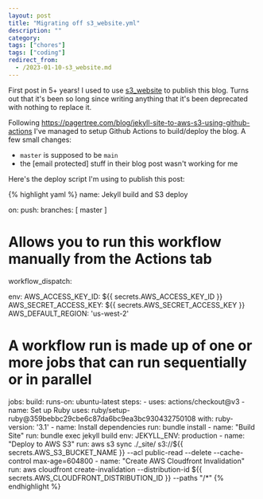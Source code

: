 ```yaml
---
layout: post
title: "Migrating off s3_website.yml"
description: ""
category:
tags: ["chores"]
tags: ["coding"]
redirect_from:
  - /2023-01-10-s3_website.md
---
```




First post in 5+ years! I used to use [s3_website](https://github.com/laurilehmijoki/s3_website) to publish this blog. Turns out that it's been so long since writing anything that it's been deprecated with nothing to replace it.

<!--more-->

Following https://pagertree.com/blog/jekyll-site-to-aws-s3-using-github-actions I've managed to setup Github Actions to build/deploy the blog. A few small changes:

+ `master` is supposed to be `main` 
+ the [email protected] stuff in their blog post wasn't working for me

Here's the deploy script I'm using to publish this post:

{% highlight yaml %}
name: Jekyll build and S3 deploy

on:
  push:
    branches: [ master ]

  # Allows you to run this workflow manually from the Actions tab
  workflow_dispatch:

env:
  AWS_ACCESS_KEY_ID: ${{ secrets.AWS_ACCESS_KEY_ID }}
  AWS_SECRET_ACCESS_KEY: ${{ secrets.AWS_SECRET_ACCESS_KEY }}
  AWS_DEFAULT_REGION: 'us-west-2'

# A workflow run is made up of one or more jobs that can run sequentially or in parallel
jobs:
  build:
    runs-on: ubuntu-latest
    steps:
      - uses: actions/checkout@v3
      - name: Set up Ruby
        uses: ruby/setup-ruby@359bebbc29cbe6c87da6bc9ea3bc930432750108
        with:
          ruby-version: '3.1'
      - name: Install dependencies
        run: bundle install
      - name: "Build Site"
        run: bundle exec jekyll build
        env:
          JEKYLL_ENV: production
      - name: "Deploy to AWS S3"
        run: aws s3 sync ./_site/ s3://${{ secrets.AWS_S3_BUCKET_NAME }} --acl public-read --delete --cache-control max-age=604800
      - name: "Create AWS Cloudfront Invalidation"
        run: aws cloudfront create-invalidation --distribution-id ${{ secrets.AWS_CLOUDFRONT_DISTRIBUTION_ID }} --paths "/*"
{% endhighlight %}

